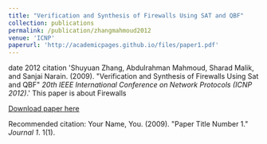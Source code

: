 ```yaml
---
title: "Verification and Synthesis of Firewalls Using SAT and QBF"
collection: publications
permalink: /publication/zhangmahmoud2012
venue: 'ICNP'
paperurl: 'http://academicpages.github.io/files/paper1.pdf'
---
```


date 2012
citation 'Shuyuan Zhang, Abdulrahman Mahmoud, Sharad Malik, and Sanjai Narain. (2009). &quot;Verification and Synthesis of Firewalls Using Sat and QBF&quot; <i>20th IEEE International Conference on Network Protocols (ICNP 2012)</i>.'
This paper is about Firewalls

[Download paper here](http://academicpages.github.io/files/paper1.pdf)

Recommended citation: Your Name, You. (2009). "Paper Title Number 1." <i>Journal 1</i>. 1(1).
